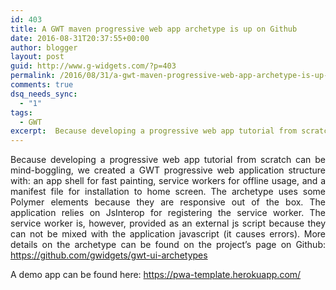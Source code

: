 ```yaml
---
id: 403
title: A GWT maven progressive web app archetype is up on Github
date: 2016-08-31T20:37:55+00:00
author: blogger
layout: post
guid: http://www.g-widgets.com/?p=403
permalink: /2016/08/31/a-gwt-maven-progressive-web-app-archetype-is-up-on-github/
comments: true
dsq_needs_sync:
  - "1"
tags:
  - GWT
excerpt:  Because developing a progressive web app tutorial from scratch can be mind-boggling, we created a GWT progressive web application structure with; an app shell for fast painting, service workers for offline usage, and a manifest file for installation to home screen. The archetype uses some Polymer elements...
---
```

<p style="text-align:justify">
  Because developing a progressive web app tutorial from scratch can be mind-boggling, we created a GWT progressive web application structure with: an app shell for fast painting, service workers for offline usage, and a manifest file for installation to home screen. The archetype uses some Polymer elements because they are responsive out of the box. The application relies on JsInterop for registering the service worker. The service worker is, however, provided as an external js script because they can not be mixed with the application javascript (it causes errors). More details on the archetype can be found on the project&#8217;s page on Github: <a href="https://github.com/gwidgets/gwt-ui-archetypes">https://github.com/gwidgets/gwt-ui-archetypes </a>
</p>

A demo app can be found here: <https://pwa-template.herokuapp.com/>